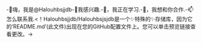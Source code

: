 -👋嗨，我是@Halouhbsjjdb-👀我感兴趣.-🌱，我正在学习.-💞️，我想和你合作.-📫怎么联系我.<！Halouhbsjjdb/Halouhbsjsjdb是一个✨特殊的✨存储库，因为它的‘README.md’(此文件)出现在您的GitHub配置文件上。您可以单击预览链接查看更改。->
